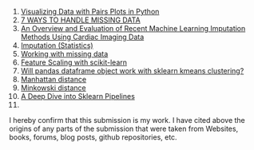 1. [Visualizing Data with Pairs Plots in Python](https://towardsdatascience.com/visualizing-data-with-pair-plots-in-python-f228cf529166)
2. [7 WAYS TO HANDLE MISSING DATA](https://measuringu.com/handle-missing-data/)
3. [An Overview and Evaluation of Recent Machine Learning Imputation Methods Using Cardiac Imaging Data](https://www.ncbi.nlm.nih.gov/pubmed/28243594)
4. [Imputation (Statistics)](https://en.wikipedia.org/wiki/Imputation_(statistics))
5. [Working with missing data](https://pandas.pydata.org/pandas-docs/stable/missing_data.html)
6. [Feature Scaling with scikit-learn](http://benalexkeen.com/feature-scaling-with-scikit-learn/)
7. [Will pandas dataframe object work with sklearn kmeans clustering?
](https://stackoverflow.com/questions/28017091/will-pandas-dataframe-object-work-with-sklearn-kmeans-clustering)
8. [Manhattan distance](https://en.wikipedia.org/wiki/Taxicab_geometry)
9. [Minkowski distance](https://en.wikipedia.org/wiki/Minkowski_distance)
10. [A Deep Dive into Sklearn Pipelines](https://www.kaggle.com/baghern/a-deep-dive-into-sklearn-pipelines)
11. []()


I hereby confirm that this submission is my work. I have cited above the origins of any parts of the submission that were taken from Websites, books, forums, blog posts, github repositories, etc.